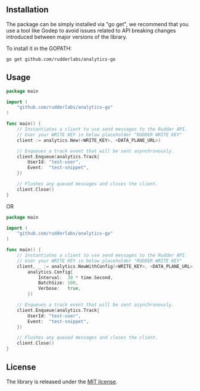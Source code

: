 
## Installation

The package can be simply installed via "go get", we recommend that you use a tool like
Godep to avoid issues related to API breaking changes introduced between major
versions of the library.

To install it in the GOPATH:
```
go get github.com/rudderlabs/analytics-go
```


## Usage

```go
package main

import (
    "github.com/rudderlabs/analytics-go"
)

func main() {
    // Instantiates a client to use send messages to the Rudder API.
    // User your WRITE KEY in below placeholder "RUDDER WRITE KEY"
    client := analytics.New(<WRITE_KEY>, <DATA_PLANE_URL>)

    // Enqueues a track event that will be sent asynchronously.
    client.Enqueue(analytics.Track{
        UserId: "test-user",
        Event:  "test-snippet",
    })

    // Flushes any queued messages and closes the client.
    client.Close()
}
```
OR
```go
package main

import (
    "github.com/rudderlabs/analytics-go"
)

func main() {
    // Instantiates a client to use send messages to the Rudder API.
    // User your WRITE KEY in below placeholder "RUDDER WRITE KEY"
    client, _ := analytics.NewWithConfig(<WRITE_KEY>, <DATA_PLANE_URL>,
		analytics.Config{
			Interval:  30 * time.Second,
			BatchSize: 100,
			Verbose:   true,
		})

    // Enqueues a track event that will be sent asynchronously.
    client.Enqueue(analytics.Track{
        UserId: "test-user",
        Event:  "test-snippet",
    })

    // Flushes any queued messages and closes the client.
    client.Close()
}
```


## License

The library is released under the [MIT license](License.md).
